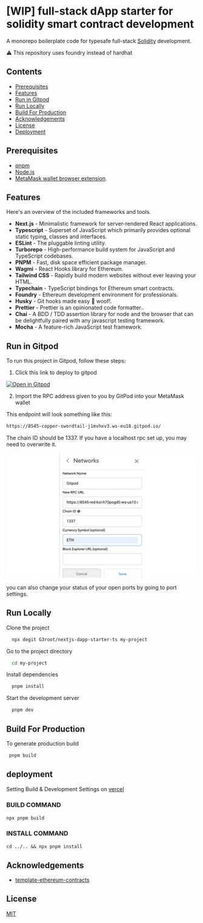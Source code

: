 # [WIP] full-stack dApp starter for solidity smart contract development

A monorepo boilerplate code for typesafe full-stack [Solidity](https://soliditylang.org/) development.

:warning: This repository uses foundry instead of hardhat

## Contents

- [Prerequisites](#prerequisites)
- [Features](#features)
- [Run in Gitpod](#run-in-gitpod)
- [Run Locally](#run-locally)
- [Build For Production](#build-for-production)
- [Acknowledgements](#acknowledgements)
- [License](#license)
- [Deployment](#deployment)

## Prerequisites

- [pnpm](https://pnpm.io/)
- [Node.js](https://nodejs.org/en/download/)
- [MetaMask wallet browser extension](https://metamask.io/download.html).

## Features

Here's an overview of the included frameworks and tools.

- **Next.js** - Minimalistic framework for server-rendered React applications.
- **Typescript** - Superset of JavaScript which primarily provides optional static typing, classes and interfaces.
- **ESLint** - The pluggable linting utility.
- **Turborepo** - High-performance build system for JavaScript and TypeScript codebases.
- **PNPM** - Fast, disk space efficient package manager.
- **Wagmi** - React Hooks library for Ethereum.
- **Tailwind CSS** - Rapidly build modern websites without ever leaving your HTML.
- **Typechain** - TypeScript bindings for Ethereum smart contracts.
- **Foundry** - Ethereum development environment for professionals.
- **Husky** - Git hooks made easy 🐶 woof!.
- **Prettier** - Prettier is an opinionated code formatter..
- **Chai** - A BDD / TDD assertion library for node and the browser that can be delightfully paired with any javascript testing framework.
- **Mocha** - A feature-rich JavaScript test framework.

## Run in Gitpod

To run this project in Gitpod, follow these steps:
<br/>

1. Click this link to deploy to gitpod
   <br/>

[![Open in Gitpod](https://gitpod.io/button/open-in-gitpod.svg)](https://gitpod.io/#github.com/G3root/nextjs-dapp-starter-ts)

2. Import the RPC address given to you by GitPod into your MetaMask wallet

This endpoint will look something like this:

```bash
https://8545-copper-swordtail-j1mvhxv3.ws-eu18.gitpod.io/
```

The chain ID should be 1337. If you have a localhost rpc set up, you may need to overwrite it.
<br/>

![MetaMask RPC Import](wallet.png)

you can also change your status of your open ports by going to port settings.
<br/>

## Run Locally

Clone the project

```bash
  npx degit G3root/nextjs-dapp-starter-ts my-project
```

Go to the project directory

```bash
  cd my-project
```

Install dependencies

```bash
  pnpm install
```

Start the development server

```bash
  pnpm dev
```

## Build For Production

To generate production build

```bash
 pnpm build
```

## deployment

Setting Build & Development Settings on [vercel](https://vercel.com/)

### BUILD COMMAND

```
npx pnpm build

```

### INSTALL COMMAND

```
cd ../.. && npx pnpm install
```

## Acknowledgements

- [template-ethereum-contracts](https://github.com/wighawag/template-ethereum-contracts)

## License

[MIT](https://choosealicense.com/licenses/mit/)
